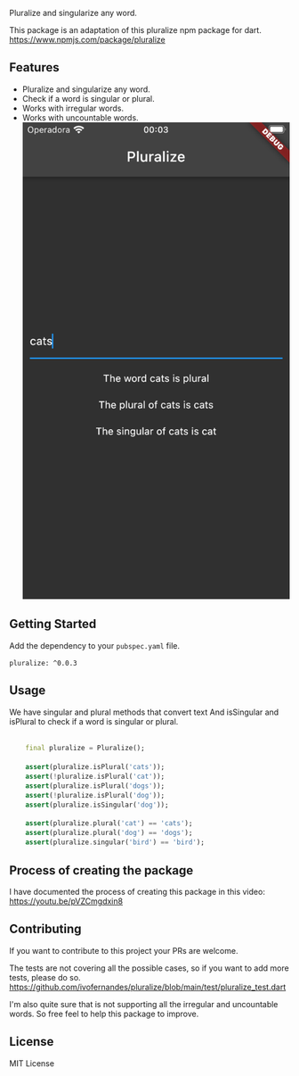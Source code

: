 Pluralize and singularize any word.

This package is an adaptation of this pluralize npm package for dart.
https://www.npmjs.com/package/pluralize

## Features

- Pluralize and singularize any word.
- Check if a word is singular or plural.
- Works with irregular words.
- Works with uncountable words.
![Pluralize demo](https://github.com/ivofernandes/pluralize/blob/main/doc/screenshot.png?raw=true)


## Getting Started
Add the dependency to your `pubspec.yaml` file.

```
pluralize: ^0.0.3
```

## Usage
We have singular and plural methods that convert text
And isSingular and isPlural to check if a word is singular or plural.

```dart

    final pluralize = Pluralize();

    assert(pluralize.isPlural('cats'));
    assert(!pluralize.isPlural('cat'));
    assert(pluralize.isPlural('dogs'));
    assert(!pluralize.isPlural('dog'));
    assert(pluralize.isSingular('dog'));

    assert(pluralize.plural('cat') == 'cats');
    assert(pluralize.plural('dog') == 'dogs');
    assert(pluralize.singular('bird') == 'bird');
```

## Process of creating the package
I have documented the process of creating this package in this video:
https://youtu.be/pVZCmgdxin8

## Contributing
If you want to contribute to this project your PRs are welcome.

The tests are not covering all the possible cases, so if you want to add more tests, please do so.
https://github.com/ivofernandes/pluralize/blob/main/test/pluralize_test.dart

I'm also quite sure that is not supporting all the irregular and uncountable words.
So free feel to help this package to improve.

## License
MIT License